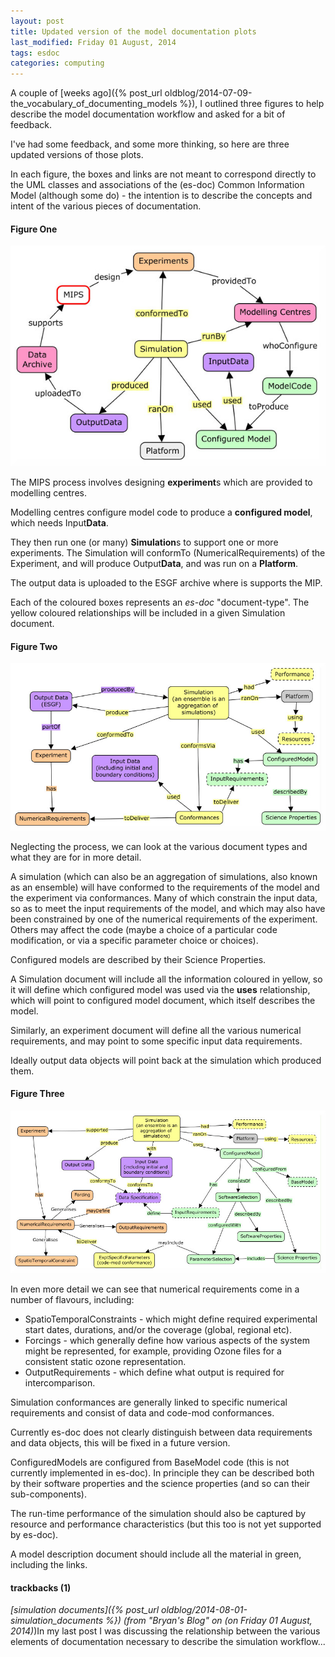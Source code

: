 ```yaml
---
layout: post
title: Updated version of the model documentation plots
last_modified: Friday 01 August, 2014
tags: esdoc
categories: computing
---
```

A couple of [weeks ago]({% post_url oldblog/2014-07-09-the_vocabulary_of_documenting_models %}), I outlined three figures to help describe the model documentation workflow and asked for a bit of feedback.

I've had some feedback, and some more thinking, so here are three updated versions of those plots.

In each figure, the boxes and links are not meant to correspond directly to the UML classes and associations of the (es-doc) Common Information Model (although some do) - the intention is to describe the concepts and intent of the various pieces of documentation.

####  Figure One

![Figure One](assets/images/2014-07-29-MIPprocess_esdocV2.jpg)

The MIPS process involves designing **experiment**s which are provided to modelling centres.

Modelling centres configure model code to produce a **configured model**, which needs Input**Data**.

They then run one (or many) **Simulation**s to support one or more experiments. The Simulation will conformTo (NumericalRequirements) of the Experiment, and will produce Output**Data**, and was run on a **Platform**.

The output data is uploaded to the ESGF archive where is supports the MIP.

Each of the coloured boxes represents an *es-doc* "document-type". The yellow coloured relationships will be included in a given Simulation document.

####  Figure Two

![Figure Two](/assets/images/2014-07-29-simple_esdocV2.jpg)

Neglecting the process, we can look at the various document types and what they are for in more detail.

A simulation (which can also be an aggregation of simulations, also known as an ensemble) will have conformed to the requirements of the model and the experiment via conformances. Many of which constrain the  input data, so as to meet the input requirements of the model,  and which may also have been constrained by one of the numerical requirements of the experiment. Others may affect the code (maybe a choice of a particular code modification, or via a specific parameter choice or choices).

Configured models are described by their Science Properties.

A Simulation document will include all the information coloured in yellow, so it will define which configured model was used via the **uses** relationship, which will point to configured model document, which itself describes the model.

Similarly, an experiment document will define all the various numerical requirements, and may point to some specific input data requirements.

Ideally output data objects will point back at the simulation which produced them.

####  Figure Three

![Figure Three](/assets/images/2014-07-29-Simulations_esdocV2.jpg)

In even more detail we can see that numerical requirements come in a number of flavours, including:
* SpatioTemporalConstraints - which might define required experimental start dates, durations, and/or the coverage (global, regional etc).
* Forcings - which generally define how various aspects of the system might be represented, for example, providing Ozone files for a consistent static ozone representation.
* OutputRequirements - which define what output is required for intercomparison.

Simulation conformances are generally linked to specific numerical requirements and consist of data and code-mod conformances.

Currently es-doc does not clearly distinguish between data requirements and data objects, this will be fixed in a future version.

ConfiguredModels are configured from BaseModel code (this is not currently implemented in es-doc). In principle they can be described both by their software properties and the science properties (and so can their sub-components).

The run-time performance of the simulation should also be captured by resource and performance characteristics (but this too is not yet supported by es-doc).

A model description document should include all the material in green, including the links.

#### trackbacks (1)

*[simulation documents]({% post_url oldblog/2014-08-01-simulation_documents %}) (from "Bryan's Blog" on (on Friday 01 August, 2014)*)In my last post I was discussing the relationship between the various elements of documentation necessary to describe the simulation workflow...
